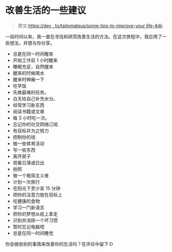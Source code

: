 # 改善生活的一些建议

> 原文:[https://dev . to/tailomateus/some-tips-to-improve-your life-4dji](https://dev.to/tailomateus/some-tips-to-improve-yourlife-4dji)

一段时间以来，我一直在寻找和研究改善生活的方法。在这次旅程中，我应用了一些想法，并想与你分享。

*   总是在同一时间醒来
*   开始工作前 1 小时醒来
*   睡眠充足，自然醒来
*   醒来的时候喝水
*   醒来时伸展一下
*   吃早饭
*   先做最难的任务。
*   白天给自己补充水分。
*   经常学习新东西
*   阅读书籍或文章
*   每 3 小时吃一次。
*   忘记你的社交网络订阅
*   有目标并为之努力
*   控制你的钱
*   做一些体育活动
*   写一些东西
*   离开房子
*   观看日落或日出
*   拍照
*   做一个极简主义者
*   计划一次旅行
*   在阳光下至少呆 15 分钟
*   把你的注意力放在目标上
*   吃健康的食物
*   学习一门新语言
*   把你的梦想从纸上拿走
*   识别并消除一个坏习惯
*   暂时忘记电脑吧
*   总是在同一时间睡觉

你会做些别的事情来改善你的生活吗？在评论中留下:D